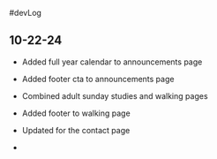 #devLog


## 10-22-24


- Added full year calendar to announcements page
- Added footer cta to announcements page

- Combined adult sunday studies and walking pages
- Added footer to walking page

- Updated for the contact page
- 